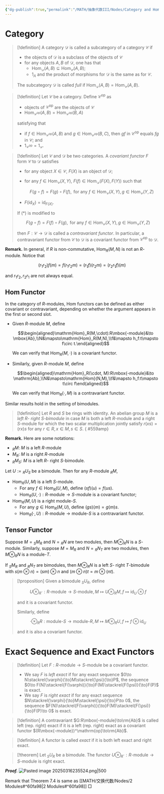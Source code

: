 ```yaml
---
{"dg-publish":true,"permalink":"/MATH/抽象代数III/Nodes/Category and Hom, Tensor Functors/","dgPassFrontmatter":true}
---
```



# Category

> [!definition]
> A category $\mathcal D$ is called a subcategory of a category $\mathcal C$ if
> - the objects of $\mathcal D$ is a subclass of the objects of $\mathcal C$
> - for any objects $A,B$ of $\mathcal D$, one has that 
> 	- $\mathrm{Hom}_{\mathcal D}(A,B)\subseteq\mathrm{Hom}_{\mathcal C}(A,B)$;
> 	- $1_A$ and the product of morphisms for $\mathcal D$ is the same as for $\mathcal C$. 
> 
> The subcategory $\mathcal D$ is called *full* if $\mathrm{Hom}_{\mathcal D}(A,B)=\mathrm{Hom}_{\mathcal C}(A,B)$.

> [!definition]
> Let $\mathcal C$ be a category. Define $\mathcal C^{\mathrm{op}}$ as
> - objects of $\mathcal{C}^{\mathrm{op}}$ are the objects of $\mathcal{C}$
> - $\mathrm{Hom}_{\mathcal{C}^{\mathrm{op}}}(A,B)=\mathrm{Hom}_{\mathcal{C}^{\mathrm{op}}}(B,A)$
> 
> satisfying that
> - if $f\in \mathrm{Hom}_{\mathcal{C}^\mathrm{op}}(A,B)$ and $g\in \mathrm{Hom}_{\mathcal{C}^\mathrm{op}}(B,C)$, then $gf$ in $\mathcal{C}^\mathrm{op}$ equals $fg$ in $\mathcal{C}$; and
> - $1_{\mathcal{C}^\mathrm{op}}=1_{\mathcal{C}}$.

> [!definition]
> Let $\mathcal{C}$ and $\mathcal{D}$ be two categories. A *covariant functor* $F$ form $\mathcal{C}$ to $\mathcal{D}$ satisfies
> - for any object $X\in\mathcal{C}$, $F(X)$ is an object of $\mathcal{D}$;
> - for any $f\in\mathrm{Hom}_{\mathcal{C}}(X,Y)$, $F(f)\in\mathrm{Hom}_{\mathcal{D}}(F(X),F(Y))$ such that
>   
>   $$F(g \circ f)=F(g) \circ F(f) ,\mbox{ for any } f\in\mathrm{Hom}_{\mathcal{C}}(X,Y),g\in\mathrm{Hom}_{\mathcal{C}}(Y,Z)\tag{*}$$
> 
> - $F(\mathrm{id}_X)=\mathrm{id}_{F(X)}$.
> 
> If $(*)$ is modified to
> 
> $$F(g \circ f)=F(f) \circ F(g) ,\mbox{ for any } f\in\mathrm{Hom}_{\mathcal{C}}(X,Y),g\in\mathrm{Hom}_{\mathcal{C}}(Y,Z)$$
> 
> then $F:\mathcal{C}\to \mathcal{D}$ is called a *contravariant functor*. In particular, a contravariant functor from $\mathcal C$ to $\mathcal{D}$ is a covariant functor from $\mathcal{C}^\mathrm{op}$ to $\mathcal{D}$. 

**Remark.** In general, if $R$ is non-commutative, $\mathrm{Hom}_R(M,N)$ is not an $R$-module. Notice that 

$$(r_1r_2)f(m)=f(r_1r_2m)=(r_1f)(r_2m)=(r_2r_1f)(m)$$

and $r_1r_2,r_2r_1$ are not always equal.

## Hom Functor

In the category of $R$-modules, Hom functors can be defined as either covariant or contravariant, depending on whether the argument appears in the first or second slot.
- Given $R$-module $M$, define
  
  $$\begin{aligned}\mathrm{Hom}_R(M,\cdot):R\mbox{-module}&\to \mbox{Ab},\\N&\mapsto\mathrm{Hom}_R(M,N),\\f&\mapsto h_f:t\mapsto f\circ t.\end{aligned}$$
  
  We can verify that $\mathrm{Hom}_R(M,\cdot)$ is a covariant functor. 
- Similarly, given $R$-module $M$, define 
  
  $$\begin{aligned}\mathrm{Hom}_R(\cdot, M):R\mbox{-module}&\to \mathrm{Ab},\\N&\mapsto\mathrm{Hom}(N,M),\\f&\mapsto h_f:t\mapsto t\circ f\end{aligned}$$
  
  We can verify that $\mathrm{Hom}_R(\cdot, M)$ is a contravariant functor.


Similar results hold in the setting of bimodules.

> [!definition]
> Let $R$ and $S$ be rings with identity. An abelian group $M$ is a *left $R$- right $S$-bimodule* in case $M$ is both a left $R$-module and a right $S$-module for which the two scalar multiplication jointly satisfy $r(xs)=(rx)s$ for any $r\in R,x\in M,s\in S$. 
{ #559amp}


**Remark.** Here are some notations:
- ${}_RM$: $M$ is a left $R$-module
- $M_R$: $M$ is a right $R$-module
- ${}_{R}M_S$: $M$ is a left $R$- right $S$-bimodule.

Let $U:={}_RU_S$ be a bimodule. Then for any $R$-module ${}_RM$, 
- $\mathrm{Hom}_R(U,M)$ is a left $S$-module. 
	- For any $f\in\mathrm{Hom}_R(U,M)$, define $(sf)(u)=f(us)$. 
	- $\mathrm{Hom}_R(U,\cdot):R\mbox{-module}\to S\mbox{-module}$ is a covariant functor; 
- $\mathrm{Hom}_R(M,U)$ is a right module-$S$. 
	- For any $g\in\mathrm{Hom}_R(M,U)$, define $(gs)(m)=g(m)s$.
	- $\mathrm{Hom}_R(\cdot,U):R\mbox{-module}\to \mbox{module-}S$ is a contravariant functor. 

## Tensor Functor

Suppose $M={}_SM_R$ and $N={}_RN$ are two modules, then $M\otimes _RN$ is a $S$-module. Similarly, suppose $M=M_R$ and $N={}_RN_T$ are two modules, then $M\otimes_RN$ is a module-$T$. 

If ${}_SM_R$ and ${}_RN_T$ are bimodules, then $M\otimes_R N$ is a left $S$- right $T$-bimodule with $s(m\otimes n)=(sm)\otimes n$ and $(m\otimes n)t=m\otimes(nt)$. 

> [!proposition]
> Given a bimodule ${}_SU_R$, define 
> 
> $$U\otimes_R\cdot:R\mbox{-module}\to S\mbox{-module}, M\mapsto U\otimes_RM,f\mapsto \mathrm{id} _U\otimes f$$
> 
> and it is a covariant functor.
> 
> Similarly, define 
> 
> $$\cdot\otimes_RR:\mbox{module-}S\to \mbox{module-}R, M\mapsto M\otimes_RU,f\mapsto f\otimes\mathrm{id} _U$$
> 
> and it is also a covariant functor.


# Exact Sequence and Exact Functors


> [!definition]
> Let $F:R\mbox{-module}\to S\mbox{-module}$ be a covariant functor. 
> - We say $F$ is *left exact* if for any exact sequence $0\to N\stackrel{\varphi}{\to}M\stackrel{\psi}{\to}P$, the sequence $0\to F(N)\stackrel{F(\varphi)}{\to}F(M)\stackrel{F(\psi)}{\to}F(P)$ is exact. 
> - We say $F$ is *right exact* if for any exact sequence $N\stackrel{\varphi}{\to}M\stackrel{\psi}{\to}P\to 0$, the sequence $F(N)\stackrel{F(\varphi)}{\to}F(M)\stackrel{F(\psi)}{\to}F(P)\to 0$ is exact.

> [!definition]
> A contravariant $G:R\mbox{-module}\to\rm{Ab}$ is called left (rep. right) exact if it is a left (rep. right) exact as a covariant functor $(R\mbox{-module})^\mathrm{op}\to\rm{Ab}$. 

> [!definition]
> A functor is called *exact* if it is both left exact and right exact.

> [!theorem]
>  Let ${}_SU_R$ be a bimodule. The functor $U\otimes_R\cdot:R\mbox{-module}\to S\mbox{-module}$ is right exact. 

**_Proof._**
![Pasted image 20250316235524.png|500](/img/user/%E9%99%84%E4%BB%B6/Pasted%20image%2020250316235524.png)

Remark that Theorem 7.4 is same as [[MATH/交换代数/Nodes/2 Modules#^60fa98\|2 Modules#^60fa98]]
□
